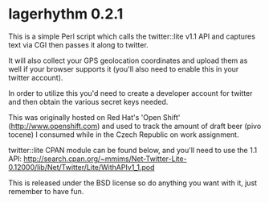 lagerhythm 0.2.1
==============

This is a simple Perl script which calls the twitter::lite
v1.1 API and captures text via CGI then passes it along to twitter.

It will also collect your GPS geolocation coordinates and upload
them as well if your browser supports it (you'll also need to enable
this in your twitter account).

In order to utilize this you'd need to create a developer account
for twitter and then obtain the various secret keys needed.

This was originally hosted on Red Hat's 'Open Shift'
(http://www.openshift.com) and used to track the amount
of draft beer (pivo tocene) I consumed while in the Czech Republic
on work assignment.

twitter::lite CPAN module can be found below, and you'll need to use the 1.1 API:
http://search.cpan.org/~mmims/Net-Twitter-Lite-0.12000/lib/Net/Twitter/Lite/WithAPIv1_1.pod

This is released under the BSD license so do anything you want with it,
just remember to have fun.
